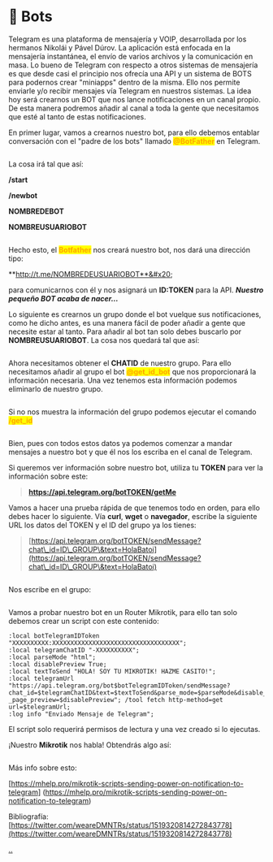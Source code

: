 # 📲 Bots

Telegram es una plataforma de mensajería y VOIP, desarrollada por los hermanos Nikolái y Pável Dúrov. La aplicación está enfocada en la mensajería instantánea, el envío de varios archivos y la comunicación en masa. Lo bueno de Telegram con respecto a otros sistemas de mensajería es que desde casi el principio nos ofrecía una API y un sistema de BOTS para podernos crear "miniapps" dentro de la misma. Ello nos permite enviarle y/o recibir mensajes vía Telegram en nuestros sistemas. La idea hoy será crearnos un BOT que nos lance notificaciones en un canal propio. De esta manera podremos añadir al canal a toda la gente que necesitamos que esté al tanto de estas notificaciones.



En primer lugar, vamos a crearnos nuestro bot, para ello debemos entablar conversación con el "padre de los bots" llamado <mark style="color:orange;">**@BotFather**</mark> en Telegram.&#x20;

<figure><img src="./media/image (8).png" alt=""><figcaption></figcaption></figure>

La cosa irá tal que así:&#x20;

**/start**&#x20;

**/newbot**&#x20;

**NOMBREDEBOT**&#x20;

**NOMBREUSUARIOBOT**



<figure><img src="./media/image (2).png" alt=""><figcaption></figcaption></figure>

Hecho esto, el <mark style="color:orange;">**Botfather**</mark> nos creará nuestro bot, nos dará una dirección tipo:

**http://t.me/NOMBREDEUSUARIOBOT**&#x20;

para comunicarnos con él y nos asignará un **ID:TOKEN** para la API. _**Nuestro pequeño BOT acaba de nacer…**_

Lo siguiente es crearnos un grupo donde el bot vuelque sus notificaciones, como he dicho antes, es una manera fácil de poder añadir a gente que necesite estar al tanto. Para añadir al bot tan solo debes buscarlo por **NOMBREUSUARIOBOT**. La cosa nos quedará tal que así:

<figure><img src="./media/image (3).png" alt=""><figcaption></figcaption></figure>



Ahora necesitamos obtener el **CHATID** de nuestro grupo. Para ello necesitamos añadir al grupo el bot <mark style="color:orange;">**@get\_id\_bot**</mark> que nos proporcionará la información necesaria. Una vez tenemos esta información podemos eliminarlo de nuestro grupo.

<figure><img src="./media/image (4).png" alt=""><figcaption></figcaption></figure>

Si no nos muestra la información del grupo podemos ejecutar el comando <mark style="color:orange;">**/get\_id**</mark>

<figure><img src="./media/image (5).png" alt=""><figcaption></figcaption></figure>

Bien, pues con todos estos datos ya podemos comenzar a mandar mensajes a nuestro bot y que él nos los escriba en el canal de Telegram.

Si queremos ver información sobre nuestro bot, utiliza tu **TOKEN** para ver la información sobre este:&#x20;

> **https://api.telegram.org/botTOKEN/getMe**

Vamos a hacer una prueba rápida de que tenemos todo en orden, para ello debes hacer lo siguiente. Vía **curl**, **wget** o **navegador**, escribe la siguiente URL los datos del TOKEN y el ID del grupo ya los tienes:

> [https://api.telegram.org/botTOKEN/sendMessage?chat\_id=ID\_GROUP\&text=HolaBatoi](https://api.telegram.org/botTOKEN/sendMessage?chat\_id=ID\_GROUP\&text=HolaBatoi)

<figure><img src="./media/image (6).png" alt=""><figcaption></figcaption></figure>

Nos escribe en el grupo:&#x20;

<figure><img src="./media/image (7).png" alt=""><figcaption></figcaption></figure>



Vamos a probar nuestro bot en un Router Mikrotik, para ello tan solo debemos crear un script con este contenido:&#x20;



```
:local botTelegramIDToken "XXXXXXXXXX:XXXXXXXXXXXXXXXXXXXXXXXXXXXXXXXXXXX";
:local telegramChatID "-XXXXXXXXXX"; 
:local parseMode "html"; 
:local disablePreview True; 
:local textToSend "HOLA! SOY TU MIKROTIK! HAZME CASITO!"; 
:local telegramUrl "https://api.telegram.org/bot$botTelegramIDToken/sendMessage? chat_id=$telegramChatID&text=$textToSend&parse_mode=$parseMode&disable_web _page_preview=$disablePreview"; /tool fetch http-method=get url=$telegramUrl; 
:log info "Enviado Mensaje de Telegram"; 
```

El script solo requerirá permisos de lectura y una vez creado si lo ejecutas.&#x20;

¡Nuestro **Mikrotik** nos habla! Obtendrás algo así:



<figure><img src="./media/image (12).png" alt=""><figcaption></figcaption></figure>

Más info sobre esto:&#x20;

[https://mhelp.pro/mikrotik-scripts-sending-power-on-notification-to-telegram] (https://mhelp.pro/mikrotik-scripts-sending-power-on-notification-to-telegram)

Bibliografía: [https://twitter.com/weareDMNTRs/status/1519320814272843778](https://twitter.com/weareDMNTRs/status/1519320814272843778)

[..](README.md)